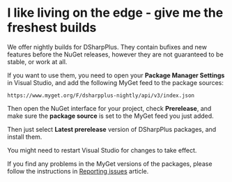 # I like living on the edge - give me the freshest builds

We offer nightly builds for DSharpPlus. They contain bufixes and new features before the NuGet releases, however they are 
not guaranteed to be stable, or work at all.

If you want to use them, you need to open your **Package Manager Settings** in Visual Studio, and add the following MyGet 
feed to the package sources:

`https://www.myget.org/F/dsharpplus-nightly/api/v3/index.json`

Then open the NuGet interface for your project, check **Prerelease**, and make sure the **package source** is set to the MyGet 
feed you just added.

Then just select **Latest prerelease** version of DSharpPlus packages, and install them.

You might need to restart Visual Studio for changes to take effect.

If you find any problems in the MyGet versions of the packages, please follow the instructions in [Reporting issues](/articles/issues.html) 
article.